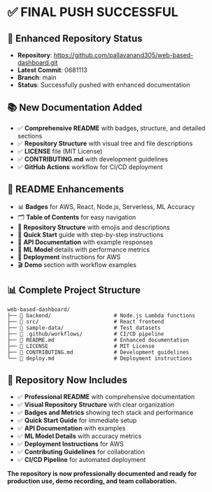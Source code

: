 # ✅ FINAL PUSH SUCCESSFUL

## 🚀 Enhanced Repository Status
- **Repository**: https://github.com/pallavanand305/web-based-dashboard.git
- **Latest Commit**: 0681113
- **Branch**: main
- **Status**: Successfully pushed with enhanced documentation

## 📚 New Documentation Added
- ✅ **Comprehensive README** with badges, structure, and detailed sections
- ✅ **Repository Structure** with visual tree and file descriptions
- ✅ **LICENSE** file (MIT License)
- ✅ **CONTRIBUTING.md** with development guidelines
- ✅ **GitHub Actions** workflow for CI/CD deployment

## 🎯 README Enhancements
- 📊 **Badges** for AWS, React, Node.js, Serverless, ML Accuracy
- 🗂️ **Table of Contents** for easy navigation
- 📁 **Repository Structure** with emojis and descriptions
- 🚀 **Quick Start** guide with step-by-step instructions
- 🔌 **API Documentation** with example responses
- 🤖 **ML Model** details with performance metrics
- 🚀 **Deployment** instructions for AWS
- 🎬 **Demo** section with workflow examples

## 📊 Complete Project Structure
```
web-based-dashboard/
├── 📂 backend/                    # Node.js Lambda functions
├── 📂 src/                        # React frontend
├── 📂 sample-data/                # Test datasets
├── 📂 .github/workflows/          # CI/CD pipeline
├── 📄 README.md                   # Enhanced documentation
├── 📄 LICENSE                     # MIT License
├── 📄 CONTRIBUTING.md             # Development guidelines
└── 📄 deploy.md                   # Deployment instructions
```

## 🎯 Repository Now Includes
- ✅ **Professional README** with comprehensive documentation
- ✅ **Visual Repository Structure** with clear organization
- ✅ **Badges and Metrics** showing tech stack and performance
- ✅ **Quick Start Guide** for immediate setup
- ✅ **API Documentation** with examples
- ✅ **ML Model Details** with accuracy metrics
- ✅ **Deployment Instructions** for AWS
- ✅ **Contributing Guidelines** for collaboration
- ✅ **CI/CD Pipeline** for automated deployment

**The repository is now professionally documented and ready for production use, demo recording, and team collaboration.**